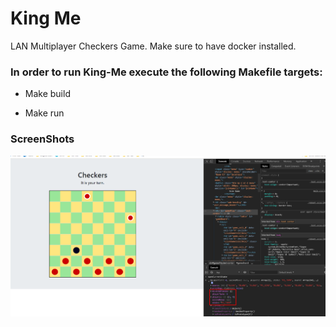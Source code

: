# King Me

LAN Multiplayer Checkers Game.
Make sure to have docker installed.

### In order to run King-Me execute the following Makefile targets:

- Make build

- Make run


### ScreenShots

![Screenshot](https://raw.githubusercontent.com/shashanoid/KingMe/master/Screenshots/image.png)
